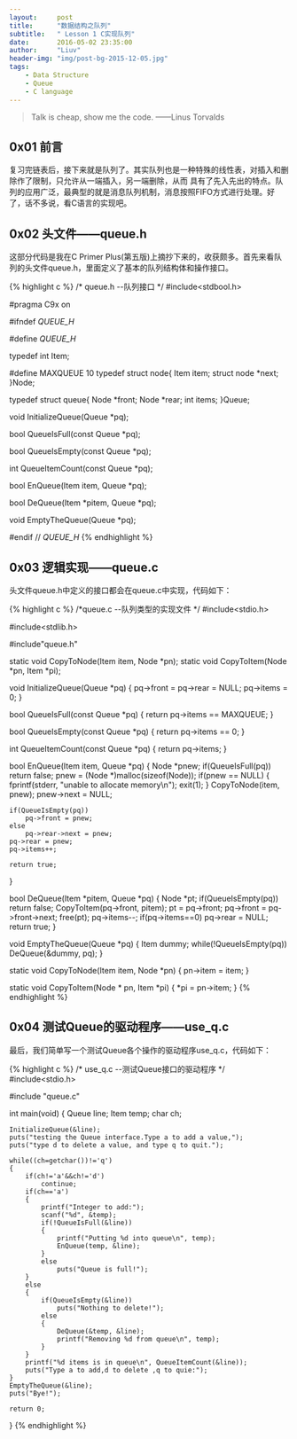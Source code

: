 ```yaml
---
layout:     post
title:      "数据结构之队列"
subtitle:   " Lesson 1 C实现队列"
date:       2016-05-02 23:35:00
author:     "Liuv"
header-img: "img/post-bg-2015-12-05.jpg"
tags:
    - Data Structure
    - Queue
    - C language
---
```


>  Talk is cheap, show me the code. ——Linus Torvalds

## 0x01 前言
复习完链表后，接下来就是队列了。其实队列也是一种特殊的线性表，对插入和删除作了限制，只允许从一端插入，另一端删除，从而
具有了先入先出的特点。队列的应用广泛，最典型的就是消息队列机制，消息按照FIFO方式进行处理。好了，话不多说，看C语言的实现吧。

## 0x02 头文件——queue.h
这部分代码是我在C Primer Plus(第五版)上摘抄下来的，收获颇多。首先来看队列的头文件queue.h，里面定义了基本的队列结构体和操作接口。

{% highlight c %}
/* queue.h --队列接口 */
#include<stdbool.h>

#pragma C9x on

#ifndef _QUEUE_H_

#define _QUEUE_H_

typedef int Item;

#define MAXQUEUE 10
typedef struct node{
    Item item;
    struct node *next;
}Node;

typedef struct queue{
    Node *front;
    Node *rear;
    int items;
}Queue;

void InitializeQueue(Queue *pq);

bool QueueIsFull(const Queue *pq);

bool QueueIsEmpty(const Queue *pq);

int QueueItemCount(const Queue *pq);

bool EnQueue(Item item, Queue *pq);

bool DeQueue(Item *pitem, Queue *pq);

void EmptyTheQueue(Queue *pq);

#endif // _QUEUE_H_
{% endhighlight %}

## 0x03 逻辑实现——queue.c
头文件queue.h中定义的接口都会在queue.c中实现，代码如下：

{% highlight c %}
/*queue.c --队列类型的实现文件 */
#include<stdio.h>

#include<stdlib.h>

#include"queue.h"

static void CopyToNode(Item item, Node *pn);
static void CopyToItem(Node *pn, Item *pi);

void InitializeQueue(Queue *pq)
{
    pq->front = pq->rear = NULL;
    pq->items = 0;
}

bool QueueIsFull(const Queue *pq)
{
    return pq->items == MAXQUEUE;
}

bool QueueIsEmpty(const Queue *pq)
{
    return pq->items == 0;
}

int QueueItemCount(const Queue *pq)
{
    return pq->items;
}

bool EnQueue(Item item, Queue *pq)
{
    Node *pnew;
    if(QueueIsFull(pq))
        return false;
    pnew = (Node *)malloc(sizeof(Node));
    if(pnew == NULL)
    {
        fprintf(stderr, "unable to allocate memory\n");
        exit(1);
    }
    CopyToNode(item, pnew);
    pnew->next = NULL;

    if(QueueIsEmpty(pq))
        pq->front = pnew;
    else
        pq->rear->next = pnew;
    pq->rear = pnew;
    pq->items++;

    return true;
}

bool DeQueue(Item *pitem, Queue *pq)
{
    Node *pt;
    if(QueueIsEmpty(pq))
        return false;
    CopyToItem(pq->front, pitem);
    pt = pq->front;
    pq->front = pq->front->next;
    free(pt);
    pq->items--;
    if(pq->items==0)
        pq->rear = NULL;
    return true;
}

void EmptyTheQueue(Queue *pq)
{
    Item dummy;
    while(!QueueIsEmpty(pq))
        DeQueue(&dummy, pq);
}

static void CopyToNode(Item item, Node *pn)
{
    pn->item = item;
}

static void CopyToItem(Node * pn, Item *pi)
{
    *pi = pn->item;
}
{% endhighlight %}

## 0x04 测试Queue的驱动程序——use_q.c
最后，我们简单写一个测试Queue各个操作的驱动程序use_q.c，代码如下：

{% highlight c %}
/* use_q.c --测试Queue接口的驱动程序 */
#include<stdio.h>

#include "queue.c"

int main(void)
{
    Queue line;
    Item temp;
    char ch;

    InitializeQueue(&line);
    puts("testing the Queue interface.Type a to add a value,");
    puts("type d to delete a value, and type q to quit.");

    while((ch=getchar())!='q')
    {
        if(ch!='a'&&ch!='d')
            continue;
        if(ch=='a')
        {
            printf("Integer to add:");
            scanf("%d", &temp);
            if(!QueueIsFull(&line))
            {
                printf("Putting %d into queue\n", temp);
                EnQueue(temp, &line);
            }
            else
                puts("Queue is full!");
        }
        else
        {
            if(QueueIsEmpty(&line))
                puts("Nothing to delete!");
            else
            {
                DeQueue(&temp, &line);
                printf("Removing %d from queue\n", temp);
            }
        }
        printf("%d items is in queue\n", QueueItemCount(&line));
        puts("Type a to add,d to delete ,q to quie:");
    }
    EmptyTheQueue(&line);
    puts("Bye!");

    return 0;
}
{% endhighlight %}
